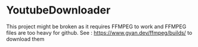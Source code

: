 # YoutubeDownloader

This project might be broken as it requires FFMPEG to work and FFMPEG files are too heavy for github.
See : https://www.gyan.dev/ffmpeg/builds/ to download them